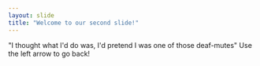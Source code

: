 ```yaml
---
layout: slide
title: "Welcome to our second slide!"
---
```

"I thought what I'd do was, I'd pretend I was one of those deaf-mutes"
Use the left arrow to go back!
